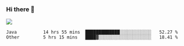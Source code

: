 ### Hi there 👋
![](https://github-readme-stats.vercel.app/api?username=tuichenchuxin)
<!--START_SECTION:waka-->

```text
Java          14 hrs 55 mins  █████████████░░░░░░░░░░░░   52.27 %
Other         5 hrs 15 mins   ████▓░░░░░░░░░░░░░░░░░░░░   18.41 %
```

<!--END_SECTION:waka-->
